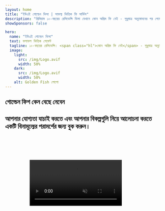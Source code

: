 ```yaml
---
layout: home
title: "ইউএই গোল্ডেন ভিসা | সাফল্য ভিত্তিক ফি সার্ভিস"
description: "প্রিমিয়াম ১০-বছরের রেসিডেন্সি ভিসা যেখানে কোন অগ্রিম ফি নেই - শুধুমাত্র অনুমোদনের পর পেমেন্ট। সম্পূর্ণ আবেদন ব্যবস্থাপনা ৯৮% সাফল্য হারের সাথে। বিনামূল্যে নবায়ন সেবা, শুধুমাত্র সরকারি ফি।"
showSponsors: false

hero:
  name: "ইউএই গোল্ডেন ভিসা"
  text: ফলাফল ভিত্তিক পেমেন্ট
  tagline: ১০-বছরের রেসিডেন্সি। <span class="hl">কোন অগ্রিম ফি নেই</span> - শুধুমাত্র অনুমোদনের পর পেমেন্ট। ৯৮% সাফল্য হার।
  image:
    light:
      src: /img/Logo.avif
      width: 50%
    dark:
      src: /img/Logo.avif
      width: 50%
    alt: Golden Fish লোগো
---
```


<FeatureCards :features="[
  {
    title: 'ইউএই গোল্ডেন ভিসার সুবিধাসমূহ',
    items: [
      '১০-বছরের বৈধতা যা যোগ্যতার শর্তাবলী বজায় রেখে নবায়নযোগ্য',
      '**প্রতি ৬ মাসে ইউএই-তে প্রবেশের প্রয়োজন নেই**',
      '১০০% ব্যবসায়িক মালিকানার অনুমতি',
      'পরিবারের সদস্য এবং অসীমিত গৃহকর্মীদের স্পনসর করার সুযোগ',
      '২৫ বছর বয়স পর্যন্ত সন্তানদের স্পনসরশিপ',
      'পিতামাতার স্পনসরশিপ অন্তর্ভুক্ত',
      'কোন স্পনসর বা নিয়োগকর্তার প্রয়োজন নেই'
    ],
    linkText: 'Read More',
    link: '../../company-registration/golden-visa#key-benefits-of-the-uae-golden-visa',
    icon: {
      light: '/img/iStock-1785818081.avif',
      dark: '/img/iStock-1203821481.avif',
      alt: 'ভিসা সেবাসমূহ',
      width: '100%'
    }
  },
  {
    title: 'কিভাবে ইউএই গোল্ডেন ভিসা পাবেন',
    items: [
      'ইউএই প্রপার্টিতে AED ২M বিনিয়োগ',
      'ইউএই ইনভেস্টমেন্ট ফান্ডে AED ২M জমা',
      'AED ২M মূলধনের ব্যবসা',
      'বার্ষিক AED ২৫০K FTA অবদান',
      'দক্ষ পেশাজীবী',
      'প্রতিভাবান ব্যক্তিত্ব'
    ],
    linkText: 'Read More',
    link: '../../company-registration/golden-visa#uae-golden-visa-eligibility-and-requirements',
    icon: {
      light: '/img/iStock-1333000394.avif',
      dark: '/img/iStock-584576538.avif',
      alt: 'ভিসা সেবাসমূহ',
      width: '10%'
    }
  },
  {
    title: 'গোল্ডেন ভিসা প্রক্রিয়া',
    bullet: '✓',
    items: [
      'প্রাথমিক যোগ্যতা যাচাই',
      'ডকুমেন্ট প্রস্তুতি এবং যাচাইকরণ',
      'মেডিকেল পরীক্ষা এবং বায়োমেট্রিক্স',
      'আবেদন জমা এবং প্রক্রিয়াকরণ',
      'এমিরেটস আইডি এবং ভিসা ইস্যু',
      'পারিবারিক ভিসা স্পনসরশিপ (ঐচ্ছিক)'
    ],
    linkText: 'Read More',
    link: '../../company-registration/golden-visa#uae-golden-visa-application-process',
    icon: {
      light: '/img/ILONMASKID.webp',
      dark: '/img/ILONMASKID.webp',
      alt: 'ভিসা সেবাসমূহ',
      width: '100%'
    }
  }
]" />

## গোল্ডেন ফিশ কেন বেছে নেবেন

<BenefitsList :features="[
  {
    icon: '💰',
    title: 'সাফল্য-ভিত্তিক ফি',
    text: '**আপনার Golden Visa অনুমোদিত না হওয়া পর্যন্ত কোন পেমেন্ট নেই।** সম্পূর্ণ স্বচ্ছতা এবং কোন গোপন খরচ নেই।'
  },
  {
    icon: '📈',
    title: 'প্রমাণিত সাফল্যের হার',
    text: 'আমাদের প্রিমিয়াম প্রসেসিংয়ের মাধ্যমে শত শত Golden Visa ইস্যু করা হয়েছে যার সফলতার হার ৯৮%।'
  },
  {
    icon: '📋',
    title: 'সম্পূর্ণ ব্যবস্থাপনা',
    text: 'ডকুমেন্টেশন থেকে ভিসা ইস্যু পর্যন্ত সব কিছুর এন্ড-টু-এন্ড পরিচালনা, সমস্ত বিষয়ে যত্ন নেওয়া হয়।'
  },
  {
    icon: '👨‍💼',
    title: 'স্থানীয় UAE বিশেষজ্ঞতা',
    text: 'দুবাইয়ে নিবেদিত বিশেষজ্ঞরা প্রক্রিয়ার প্রতিটি ধাপে দক্ষ নির্দেশনা প্রদান করে।'
  },
  {
    icon: '🔍',
    title: 'প্রিমিয়াম প্রসেসিং',
    text: 'দ্রুত অনুমোদনের জন্য কর্তৃপক্ষের সাথে সরাসরি যোগাযোগ এবং ফাস্ট-ট্র্যাক চ্যানেল।'
  },
  {
    icon: '🔄',
    title: 'নবায়ন সহায়তা',
    text: '**শূন্য এজেন্সি ফি** সহ বিনামূল্যে ভিসা নবায়ন সহায়তা - শুধুমাত্র সরকারি চার্জ।'
  }
]" />

## আপনার যোগ্যতা যাচাই করতে এবং আপনার বিকল্পগুলি নিয়ে আলোচনা করতে একটি বিনামূল্যের পরামর্শের জন্য বুক করুন।

<video  autoplay muted playsinline style="padding: 80px" >
  <source src="/img/iStock-2185912341.mp4" type="video/mp4">
</video>

<ContactFormModal formName="Golden Visa [offer]" buttonText="বিনামূল্যে পরামর্শ পান" :services="[
  '🏠 UAE সম্পত্তিতে AED 2M বিনিয়োগ',
  '💰 UAE বিনিয়োগ তহবিলে AED 2M জমা',
  '🏢 AED 2M মূলধনের ব্যবসা',
  '📈 AED 250K বার্ষিক FTA অবদান',
  '👨‍💼 দক্ষ পেশাদার',
  '🎯 প্রতিভাবান ব্যক্তিত্ব',]"/>

<!-- <ImageGrid :images="[
  { src: '/img/ILONMASKID.webp', href: './immigration.md', alt: 'UAE ইমিগ্রেশন' },
  { src: '/img/ILONMASKID.webp', href: './immigration.md', alt: 'UAE ইমিগ্রেশন' },
]"/> -->
